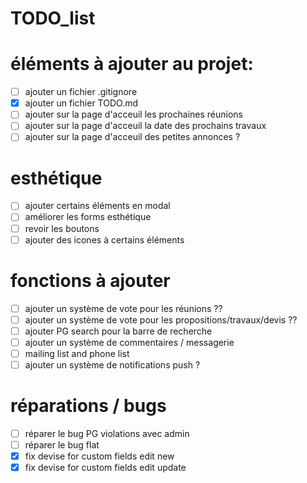 # TODO_list

# éléments à ajouter au projet:
- [ ] ajouter un fichier .gitignore
- [X] ajouter un fichier TODO.md
- [ ] ajouter sur la page d'acceuil les prochaines réunions
- [ ] ajouter sur la page d'acceuil la date des prochains travaux
- [ ] ajouter sur la page d'acceuil des petites annonces ?

# esthétique
- [ ] ajouter certains éléments en modal
- [ ] améliorer les forms esthétique
- [ ] revoir les boutons
- [ ] ajouter des icones à certains éléments

# fonctions à ajouter
- [ ] ajouter un système de vote pour les réunions ??
- [ ] ajouter un système de vote pour les propositions/travaux/devis ??
- [ ] ajouter PG search pour la barre de recherche
- [ ] ajouter un système de commentaires / messagerie
- [ ] mailing list and phone list
- [ ] ajouter un système de notifications push ?

# réparations / bugs
- [ ] réparer le bug PG violations avec admin
- [ ] réparer le bug flat
- [X] fix devise for custom fields edit new
- [X] fix devise for custom fields edit update
